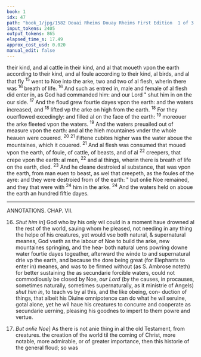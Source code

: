 ```yaml
---
book: 1
idx: 47
path: "book_1/jpg/1582 Douai Rheims Douay Rheims First Edition  1 of 3 1609 Old Testament.pdf-47.jpg"
input_tokens: 2405
output_tokens: 865
elapsed_time_s: 17.49
approx_cost_usd: 0.020
manual_edit: false
---
```

their kind, and al cattle in their kind, and al that moueth
vpon the earth according to their kind, and al foule according to their kind, al birds, and al that fly <sup>15</sup> went to Noe
into the arke, two and two of al flesh, wherin there was
<sup>16</sup> breath of life. <sup>16</sup> And such as entred in, male and female of
al flesh did enter in, as God had commanded him: and our
Lord " shut him in on the our side. <sup>17</sup> And the floud grew
fourtie dayes vpon the earth: and the waters increased, and
<sup>18</sup> lifted vp the arke on high from the earth. <sup>18</sup> For they ouerflowed excedingly: and filled al on the face of the earth:
<sup>19</sup> moreouer the arke fleeted vpon the waters. <sup>19</sup> And the waters preuailed out of measure vpon the earth: and al the
hieh mountaines vnder the whole heauen were couered.
<sup>20</sup> <sup>21</sup> Fiftene cubites higher was the water aboue the mountaines, which it couered. <sup>21</sup> And al flesh was consumed that
moued vpon the earth, of foule, of cattle, of beasts, and of al
<sup>22</sup> creepers, that crepe vpon the earth: al men, <sup>22</sup> and al
things, wherin there is breath of life on the earth, died.
<sup>23</sup> And he cleane destroied al substance, that was vpon the
earth, from man euen to beast, as wel that creepeth, as the
foules of the ayre: and they were destroied from of the
earth: " but onlie Noe remained, and they that were with
<sup>24</sup> him in the arke. <sup>24</sup> And the waters held on aboue the earth
an hundred fiftie dayes.

---

ANNOTATIONS.
CHAP. VII.

16. *Shut him in*] God who by his only wil could in a moment haue drowned al the rest of the world, sauing whom he pleased, not needing in any thing the helpe of his creatures, yet would vse both natural, & supernatural meanes, God vseth as the labour of Noe to build the arke, new mountaines springing, and the hea- both natural uens powring downe water fourtie dayes togeather, afterward the winde to and supernatural drie vp the earth, and because the dore being great (for Elephants to enter in) meanes, and was to be firmed without (as S. Ambrose noteth) for better sustaining the as secundarie forcible waters, could not commodiously be closed by Noe, *our Lord* (by the causes, in procauses, sometimes naturally, sometimes supernaturally, as it ministrie of Angels) *shut him in*, to teach vs by al this, and the like obeing, con- duction of things, that albeit his Diuine omnipotence can do what he wil seruine, gotal alone, yet he wil haue his creatures to concurre and cooperate as secundarie uerning, pleasing his goodnes to impert to them powre and vertue.

23. *But onlie Noe*] As there is not anie thing in al the old Testament, from creatures. the creation of the world til the coming of Christ, more notable, more admirable, or of greater importance, then this historie of the general floud; so was